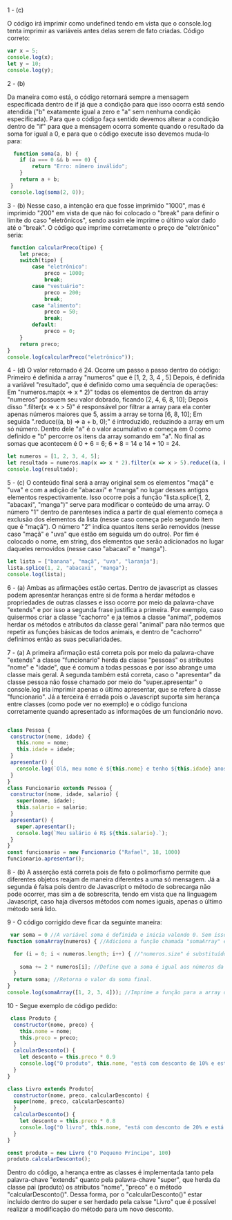 1 - (c)

 O código irá imprimir como undefined tendo em vista que o console.log tenta imprimir as variáveis antes delas serem de fato criadas.
 Código correto:

``` javascript
var x = 5;
console.log(x);
let y = 10;
console.log(y);
```

2 - (b)

 Da maneira como está, o código retornará sempre a mensagem especificada dentro de if já que a condição para que isso ocorra está sendo atendida ("b" exatamente igual a zero e "a" sem nenhuma condição especificada). Para que o código faça sentido devemos alterar a condição dentro de "if" para que a mensagem ocorra somente quando o resultado da soma for igual a 0, e para que o código execute isso devemos muda-lo para:

``` javascript
  function soma(a, b) {
    if (a === 0 && b === 0) {
        return "Erro: número inválido";
    }
    return a + b;
 }
 console.log(soma(2, 0));
```

3 - (b)
 Nesse caso, a intenção era que fosse imprimido "1000", mas é imprimido "200" em vista de que não foi colocado o "break" para definir o limite do caso "eletrônicos", sendo assim ele imprime o último valor dado até o "break". O código que imprime corretamente o preço de "eletrônico" seria:

``` javascript
 function calcularPreco(tipo) {
    let preco;
    switch(tipo) {
        case "eletrônico":
            preco = 1000;
            break;
        case "vestuário":
            preco = 200;
            break;
        case "alimento":
            preco = 50;
            break;
        default:
            preco = 0;
    }
    return preco;
}
console.log(calcularPreco("eletrônico"));
```

4 - (d)
 O valor retornado é 24. Ocorre um passo a passo dentro do código:
 Primeiro é definida a array "numeros" que é [1, 2, 3, 4 , 5]
 Depois, é definida a variável "resultado", que é definido como uma sequência de operações:
 Em "numeros.map(x => x * 2)" todas os elementos de dentron da array "numeros" possuem seu valor dobrado, ficando [2, 4, 6, 8, 10];
 Depois disso ".filter(x => x > 5)" é responsável por filtrar a array para ela conter apenas números maiores que 5, assim a array se torna [6, 8, 10];
 Em seguida ".reduce((a, b) => a + b, 0);" é introduzido, reduzindo a array em um só número. Dentro dele "a" é o valor acumulativo e começa em 0 como definido e "b" percorre os itens da array somando em "a". No final as somas que acontecem é 0 + 6 = 6; 6 + 8 = 14 e 14 + 10 = 24. 

 ``` javascript
let numeros = [1, 2, 3, 4, 5];
let resultado = numeros.map(x => x * 2).filter(x => x > 5).reduce((a, b) => a + b, 0);
console.log(resultado);
```

5 - (c)
 O conteúdo final será a array original sem os elementos "maçã" e "uva" e com a adição de "abacaxi" e "manga" no lugar desses antigos elementos respectivamente. Isso ocorre pois a função "lista.splice(1, 2, "abacaxi", "manga")" serve para modificar o conteúdo de uma array. O número "1" dentro de parenteses indica a partir de qual elemento começa a exclusão dos elementos da lista (nesse caso começa pelo segundo item que é "maçã"). O número "2" indica quantos itens serão removidos (nesse caso "maçã" e "uva" que estão em seguida um do outro). Por fim é colocado o nome, em string, dos elementos que serão adicionados no lugar daqueles removidos (nesse caso "abacaxi" e "manga").

 ``` javascript
let lista = ["banana", "maçã", "uva", "laranja"];
lista.splice(1, 2, "abacaxi", "manga");
console.log(lista);
```

6 - (a)
 Ambas as afirmações estão certas. Dentro de javascript as classes podem apresentar heranças entre si de forma a herdar métodos e propriedades de outras classes e isso ocorre por meio da palavra-chave "extends" e por isso a segunda frase justifica a primeira. Por exemplo, caso quisermos criar a classe "cachorro" e ja temos a classe "animal", podemos herdar os métodos e atributos da classe geral "animal" para não termos que repetir as funções básicas de todos animais, e dentro de "cachorro" definimos então as suas peculiaridades.

7 - (a)
 A primeira afirmação está correta pois por meio da palavra-chave "extends" a classe "funcionario" herda da classe "pessoas" os atributos "nome" e "idade", que é comum a todas pessoas e por isso abrange uma classe mais geral. A segunda também está correta, caso o "apresentar" da classe pessoa não fosse chamado por meio do "super.apresentar" o console.log iria imprimir apenas o último apresentar, que se refere à classe "funcionario". Já a terceira é errada pois o Javascript suporta sim herança entre classes (como pode ver no exemplo) e o código funciona corretamente quando apresentado as informações de um funcionário novo.

 ``` javascript

class Pessoa {
  constructor(nome, idade) {
    this.nome = nome;
    this.idade = idade;
  }
  apresentar() {
    console.log(`Olá, meu nome é ${this.nome} e tenho ${this.idade} anos.`);
  }
}
class Funcionario extends Pessoa {
  constructor(nome, idade, salario) {
    super(nome, idade);
    this.salario = salario;
  }
  apresentar() {
    super.apresentar();
    console.log(`Meu salário é R$ ${this.salario}.`);
  }
}
const funcionario = new Funcionario ("Rafael", 18, 1000)
funcionario.apresentar();
```

8 - (b)
 A asserção está correta pois de fato o polimorfismo permite que diferentes objetos reajam de maneira diferentes a uma só mensagem. Já a segunda é falsa pois dentro de Javascript o método de sobrecarga não pode ocorrer, mas sim a de sobrescrita, tendo em vista que na linguagem Javascript, caso haja diversos métodos com nomes iguais, apenas o último método será lido.

9 - O código corrigido deve ficar da seguinte maneira:

``` javascript
 var soma = 0 //A variável soma é definida e inicia valendo 0. Sem isso, "soma" ficaria indefinido.
function somaArray(numeros) { //Adiciona a função chamada "somaArray" e abre as chaves para definir o que ela fará.

  for (i = 0; i < numeros.length; i++) { //"numeros.size" é substituído por "numeros.length", já que esse é o correto para percorrer listas. Para "i" começando no elemento 0, percorrendo por toda a lista e somando sempre mais um para percorre-la faça:
  
    soma += 2 * numeros[i]; //Define que a soma é igual aos números da lista vezes 2, e soma todos por meio de "+=". Caso seja apenas "=" apenas o ultimo número seria dobrado e não somaria todos valores.
  }
  return soma; //Retorna o valor da soma final.
}
console.log(somaArray([1, 2, 3, 4])); //Imprime a função para a array definida.
```

10 - Segue exemplo de código pedido:

``` javascript
 class Produto {
  constructor(nome, preco) {
    this.nome = nome;
    this.preco = preco;
  }
  calcularDesconto() {
    let desconto = this.preco * 0.9
    console.log("O produto", this.nome, "está com desconto de 10% e está custando R$", desconto.toFixed(2))
  }
}

class Livro extends Produto{
  constructor(nome, preco, calcularDesconto) {
  super(nome, preco, calcularDesconto)
  }
  calcularDesconto() {
    let desconto = this.preco * 0.8
    console.log("O livro", this.nome, "está com desconto de 20% e está custando R$", desconto.toFixed(2))
  }
}

const produto = new Livro ("O Pequeno Príncipe", 100)
produto.calcularDesconto();
```
 Dentro do código, a herança entre as classes é implementada tanto pela palavra-chave "extends" quanto pela palavra-chave "super", que herda da classe pai (produto) os atributos "nome", "preco" e o método "calcularDesconto()". Dessa forma, por o "calcularDesconto()" estar incluido dentro do super e ser herdado pela calsse "Livro" que é possível realizar a modificação do método para um novo desconto.
